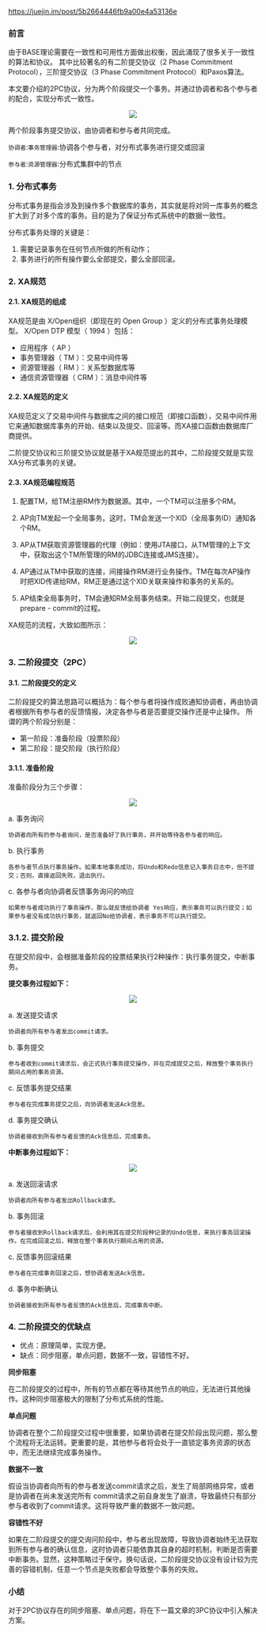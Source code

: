 https://juejin.im/post/5b2664446fb9a00e4a53136e

### 前言

由于BASE理论需要在一致性和可用性方面做出权衡，因此涌现了很多关于一致性的算法和协议。
其中比较著名的有二阶提交协议（2 Phase Commitment Protocol），三阶提交协议（3 Phase Commitment Protocol）和Paxos算法。

本文要介绍的2PC协议，分为两个阶段提交一个事务。并通过协调者和各个参与者的配合，实现分布式一致性。

<div align="center"> <img src="img/2pc1.jpg" > </div>

两个阶段事务提交协议，由协调者和参与者共同完成。

`协调者`:`事务管理器`:协调各个参与者，对分布式事务进行提交或回滚

`参与者`:`资源管理器`:分布式集群中的节点

### 1. 分布式事务

分布式事务是指会涉及到操作多个数据库的事务，其实就是将对同一库事务的概念扩大到了对多个库的事务。目的是为了保证分布式系统中的数据一致性。

分布式事务处理的关键是：

  1. 需要记录事务在任何节点所做的所有动作；
  2. 事务进行的所有操作要么全部提交，要么全部回滚。

### 2. XA规范
#### 2.1. XA规范的组成

XA规范是由 X/Open组织（即现在的 Open Group ）定义的分布式事务处理模型。 X/Open DTP 模型（ 1994 ）包括：

* 应用程序（ AP ）
* 事务管理器（ TM ）：交易中间件等
* 资源管理器（ RM ）：关系型数据库等
* 通信资源管理器（ CRM ）：消息中间件等

#### 2.2. XA规范的定义

XA规范定义了交易中间件与数据库之间的接口规范（即接口函数），交易中间件用它来通知数据库事务的开始、结束以及提交、回滚等。而XA接口函数由数据库厂商提供。

二阶提交协议和三阶提交协议就是基于XA规范提出的其中，二阶段提交就是实现XA分布式事务的关键。

#### 2.3. XA规范编程规范

1. 配置TM，给TM注册RM作为数据源。其中，一个TM可以注册多个RM。

2. AP向TM发起一个全局事务。这时，TM会发送一个XID（全局事务ID）通知各个RM。

3. AP从TM获取资源管理器的代理（例如：使用JTA接口，从TM管理的上下文中，获取出这个TM所管理的RM的JDBC连接或JMS连接）。

4. AP通过从TM中获取的连接，间接操作RM进行业务操作。TM在每次AP操作时把XID传递给RM，RM正是通过这个XID关联来操作和事务的关系的。

5. AP结束全局事务时，TM会通知RM全局事务结束。开始二段提交，也就是prepare - commit的过程。

XA规范的流程，大致如图所示：
<div align="center"> <img src="img/2pc2.jpg" > </div>

### 3. 二阶段提交（2PC）
#### 3.1. 二阶段提交的定义
二阶段提交的算法思路可以概括为：每个参与者将操作成败通知协调者，再由协调者根据所有参与者的反馈情报，决定各参与者是否要提交操作还是中止操作。
所谓的两个阶段分别是：

* 第一阶段：准备阶段（投票阶段）
* 第二阶段：提交阶段（执行阶段）

#### 3.1.1. 准备阶段
准备阶段分为三个步骤：

<div align="center"> <img src="img/2pc3.jpg" > </div>

a. 事务询问

    协调者向所有的参与者询问，是否准备好了执行事务，并开始等待各参与者的响应。

b. 执行事务

    各参与者节点执行事务操作。如果本地事务成功，将Undo和Redo信息记入事务日志中，但不提交；否则，直接返回失败，退出执行。

c. 各参与者向协调者反馈事务询问的响应

    如果参与者成功执行了事务操作，那么就反馈给协调者 Yes响应，表示事务可以执行提交；如果参与者没有成功执行事务，就返回No给协调者，表示事务不可以执行提交。

### 3.1.2. 提交阶段
在提交阶段中，会根据准备阶段的投票结果执行2种操作：执行事务提交，中断事务。

**提交事务过程如下：**

<div align="center"> <img src="img/2pc4.jpg" > </div>

a. 发送提交请求

    协调者向所有参与者发出commit请求。

b. 事务提交

    参与者收到commit请求后，会正式执行事务提交操作，并在完成提交之后，释放整个事务执行期间占用的事务资源。

c. 反馈事务提交结果

    参与者在完成事务提交之后，向协调者发送Ack信息。

d. 事务提交确认

    协调者接收到所有参与者反馈的Ack信息后，完成事务。

**中断事务过程如下：**

<div align="center"> <img src="img/2pc5.jpg" > </div>

a. 发送回滚请求

    协调者向所有参与者发出Rollback请求。

b. 事务回滚

    参与者接收到Rollback请求后，会利用其在提交阶段种记录的Undo信息，来执行事务回滚操作。在完成回滚之后，释放在整个事务执行期间占用的资源。

c. 反馈事务回滚结果

    参与者在完成事务回滚之后，想协调者发送Ack信息。

d. 事务中断确认

    协调者接收到所有参与者反馈的Ack信息后，完成事务中断。

### 4. 二阶段提交的优缺点

* 优点：原理简单，实现方便。
* 缺点：同步阻塞，单点问题，数据不一致，容错性不好。

**同步阻塞**

在二阶段提交的过程中，所有的节点都在等待其他节点的响应，无法进行其他操作。这种同步阻塞极大的限制了分布式系统的性能。

**单点问题**

协调者在整个二阶段提交过程中很重要，如果协调者在提交阶段出现问题，那么整个流程将无法运转。更重要的是，其他参与者将会处于一直锁定事务资源的状态中，而无法继续完成事务操作。

**数据不一致**

假设当协调者向所有的参与者发送commit请求之后，发生了局部网络异常，或者是协调者在尚未发送完所有 commit请求之前自身发生了崩溃，导致最终只有部分参与者收到了commit请求。这将导致严重的数据不一致问题。

**容错性不好**

如果在二阶段提交的提交询问阶段中，参与者出现故障，导致协调者始终无法获取到所有参与者的确认信息，这时协调者只能依靠其自身的超时机制，判断是否需要中断事务。显然，这种策略过于保守。换句话说，二阶段提交协议没有设计较为完善的容错机制，任意一个节点是失败都会导致整个事务的失败。

### 小结
对于2PC协议存在的同步阻塞、单点问题，将在下一篇文章的3PC协议中引入解决方案。
